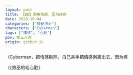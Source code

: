 ```yaml
---
layout: post
title: 【DW】剥离情感，因为疼痛
date: 2020-10-04
categories: ["神秘博士"]
characters: ["Cyberman"]
tags: ["情感", "心理"]
pov: 第三人称
origin: github.io
---
```


（Cyberman，把情感剔除，自己亲手把情感剥离出去，因为疼

（《男巫的毛心脏》